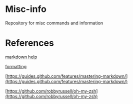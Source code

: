 # Misc-info
Repository for misc commands and information

# References
[markdown help](https://github.com/adam-p/markdown-here/wiki/Markdown-Cheatsheet)

[formatting](https://help.github.com/articles/basic-writing-and-formatting-syntax/)

[https://guides.github.com/features/mastering-markdown/](https://guides.github.com/features/mastering-markdown/)

[https://github.com/robbyrussell/oh-my-zsh](https://github.com/robbyrussell/oh-my-zsh)
